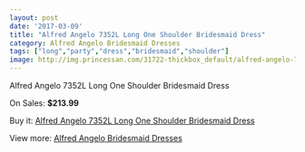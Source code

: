 ```yaml
---
layout: post
date: '2017-03-09'
title: "Alfred Angelo 7352L Long One Shoulder Bridesmaid Dress"
category: Alfred Angelo Bridesmaid Dresses
tags: ["long","party","dress","bridesmaid","shoulder"]
image: http://img.princessan.com/31722-thickbox_default/alfred-angelo-7352l-long-one-shoulder-bridesmaid-dress.jpg
---
```

Alfred Angelo 7352L Long One Shoulder Bridesmaid Dress

On Sales: **$213.99**
<a href="https://www.princessan.com/en/14424-alfred-angelo-7352l-long-one-shoulder-bridesmaid-dress.html"><amp-img layout="responsive" width="600" height="600" src="//img.princessan.com/31722-thickbox_default/alfred-angelo-7352l-long-one-shoulder-bridesmaid-dress.jpg" alt="Alfred Angelo 7352L Long One Shoulder Bridesmaid Dress 0" /></a>

Buy it: [Alfred Angelo 7352L Long One Shoulder Bridesmaid Dress](https://www.princessan.com/en/14424-alfred-angelo-7352l-long-one-shoulder-bridesmaid-dress.html "Alfred Angelo 7352L Long One Shoulder Bridesmaid Dress")

View more: [Alfred Angelo Bridesmaid Dresses](https://www.princessan.com/en/106- "Alfred Angelo Bridesmaid Dresses")